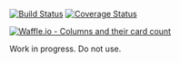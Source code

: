 [![Build Status](https://travis-ci.org/apowers313/simple-component-manager.svg?branch=master)](https://travis-ci.org/apowers313/simple-component-manager) [![Coverage Status](https://coveralls.io/repos/github/apowers313/simple-component-manager/badge.svg)](https://coveralls.io/github/apowers313/simple-component-manager)

[![Waffle.io - Columns and their card count](https://badge.waffle.io/apowers313/simple-component-manager.svg?columns=all)](https://waffle.io/apowers313/simple-component-manager)

Work in progress. Do not use.